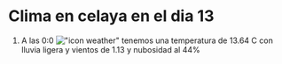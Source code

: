 # Clima en celaya en el dia 13

1. A las 0:0 !["icon weather"](http://openweathermap.org/img/w/10n.png) tenemos una temperatura de 13.64 C con lluvia ligera y  vientos de 1.13 y nubosidad al 44%
